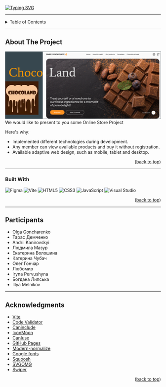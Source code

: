 [![Typing SVG](https://readme-typing-svg.demolab.com?font=Fira+Code&size=28&duration=3000&pause=1000&color=3147F7&center=true&multiline=true&width=800&height=80&lines=TEAM+💛+ChocoLand+💻+💙;🔥+SIMPLY+CHOCOLATE+PROJECT+%F0%9F%8D%AB+🔥)](https://git.io/typing-svg)


---

<!-- TABLE OF CONTENTS -->
<details name="readme-top">
  <summary>Table of Contents</summary>
  <ol>
    <li>
      <a href="#about-the-project">About The Project</a>
      <ul>
        <li><a href="#built-with">Built With</a></li>
      </ul>
    </li>
    <li><a href="#contributing">Participants</a></li>
    <li><a href="#acknowledgments">Acknowledgments</a></li>
  </ol>
</details>

---

<!-- ABOUT THE PROJECT -->

## About The Project

<a href="https://goncharenkoo.github.io/ChocoLand/">
    <img src="./assets/screenshot.png" />
</a>

<br />
We would like to present to you some Online Store Project

Here's why:

- Implemented different technologies during development.
- Any member can view available products and buy it without registration.
- Available adaptive web design, such as mobile, tablet and desktop.

<p align="right">(<a href="#readme-top">back to top</a>)</p>

---

### Built With

![Figma](https://img.shields.io/badge/figma-%23F24E1E.svg?style=for-the-badge&logo=figma&logoColor=white)
![Vite](https://img.shields.io/badge/vite-%23646CFF.svg?style=for-the-badge&logo=vite&logoColor=white)
![HTML5](https://img.shields.io/badge/html5-%23E34F26.svg?style=for-the-badge&logo=html5&logoColor=white)
![CSS3](https://img.shields.io/badge/css3-%231572B6.svg?style=for-the-badge&logo=css3&logoColor=white)
![JavaScript](https://img.shields.io/badge/javascript-%23323330.svg?style=for-the-badge&logo=javascript&logoColor=%23F7DF1E)
![Visual Studio](https://img.shields.io/badge/Visual%20Studio-5C2D91.svg?style=for-the-badge&logo=visual-studio&logoColor=white)

<p align="right">(<a href="#readme-top">back to top</a>)</p>

---

<!-- PARTICIPANTS -->

## Participants

- Olga Goncharenko
- Тарас Демченко
- Andrii Kanirovskyi
- Людмила Мазур
- Екатерина Волошина
- Катерина Чубач
- Олег Гончар
- Любомир
- Iryna Pervushyna
- Богдана Липська
- Illya Melnikov

---

<!-- ACKNOWLEDGMENTS -->

## Acknowledgments

- [Vite](https://vitejs.dev/guide/)
- [Code Validator](https://validator.w3.org/nu/#textarea)
- [Caninclude](https://caninclude.glitch.me/)
- [IconMoon](https://icomoon.io/app/#/select)
- [CanIuse](https://caniuse.com/)
- [GitHub Pages](https://pages.github.com)
- [Modern-normalize](https://github.com/sindresorhus/modern-normalize)
- [Google fonts](https://fontawesome.com)
- [Squoosh](https://squoosh.app/)
- [SVGOMG](https://jakearchibald.github.io/svgomg/)
- [Swiper](https://swiperjs.com/get-started)

<p align="right">(<a href="#readme-top">back to top</a>)</p>
